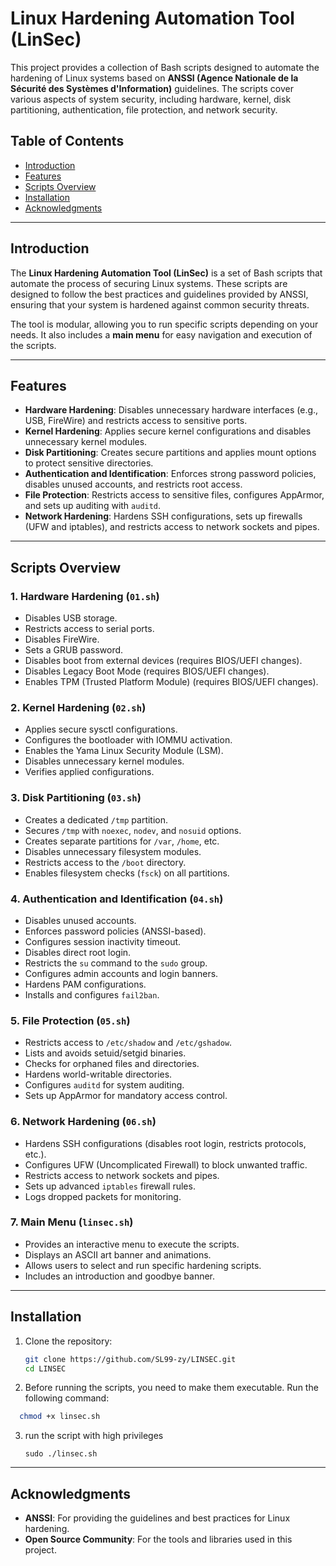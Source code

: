 # Linux Hardening Automation Tool (LinSec)

This project provides a collection of Bash scripts designed to automate the hardening of Linux systems based on **ANSSI (Agence Nationale de la Sécurité des Systèmes d'Information)** guidelines. The scripts cover various aspects of system security, including hardware, kernel, disk partitioning, authentication, file protection, and network security.

## Table of Contents

- [Introduction](#introduction)
- [Features](#features)
- [Scripts Overview](#scripts-overview)
- [Installation](#installation)
- [Acknowledgments](#acknowledgments)
---

## Introduction

The **Linux Hardening Automation Tool (LinSec)** is a set of Bash scripts that automate the process of securing Linux systems. These scripts are designed to follow the best practices and guidelines provided by ANSSI, ensuring that your system is hardened against common security threats.

The tool is modular, allowing you to run specific scripts depending on your needs. It also includes a **main menu** for easy navigation and execution of the scripts.

---

## Features

- **Hardware Hardening**: Disables unnecessary hardware interfaces (e.g., USB, FireWire) and restricts access to sensitive ports.
- **Kernel Hardening**: Applies secure kernel configurations and disables unnecessary kernel modules.
- **Disk Partitioning**: Creates secure partitions and applies mount options to protect sensitive directories.
- **Authentication and Identification**: Enforces strong password policies, disables unused accounts, and restricts root access.
- **File Protection**: Restricts access to sensitive files, configures AppArmor, and sets up auditing with `auditd`.
- **Network Hardening**: Hardens SSH configurations, sets up firewalls (UFW and iptables), and restricts access to network sockets and pipes.

---

## Scripts Overview

### 1. **Hardware Hardening (`01.sh`)**
- Disables USB storage.
- Restricts access to serial ports.
- Disables FireWire.
- Sets a GRUB password.
- Disables boot from external devices (requires BIOS/UEFI changes).
- Disables Legacy Boot Mode (requires BIOS/UEFI changes).
- Enables TPM (Trusted Platform Module) (requires BIOS/UEFI changes).

### 2. **Kernel Hardening (`02.sh`)**
- Applies secure sysctl configurations.
- Configures the bootloader with IOMMU activation.
- Enables the Yama Linux Security Module (LSM).
- Disables unnecessary kernel modules.
- Verifies applied configurations.

### 3. **Disk Partitioning (`03.sh`)**
- Creates a dedicated `/tmp` partition.
- Secures `/tmp` with `noexec`, `nodev`, and `nosuid` options.
- Creates separate partitions for `/var`, `/home`, etc.
- Disables unnecessary filesystem modules.
- Restricts access to the `/boot` directory.
- Enables filesystem checks (`fsck`) on all partitions.

### 4. **Authentication and Identification (`04.sh`)**
- Disables unused accounts.
- Enforces password policies (ANSSI-based).
- Configures session inactivity timeout.
- Disables direct root login.
- Restricts the `su` command to the `sudo` group.
- Configures admin accounts and login banners.
- Hardens PAM configurations.
- Installs and configures `fail2ban`.

### 5. **File Protection (`05.sh`)**
- Restricts access to `/etc/shadow` and `/etc/gshadow`.
- Lists and avoids setuid/setgid binaries.
- Checks for orphaned files and directories.
- Hardens world-writable directories.
- Configures `auditd` for system auditing.
- Sets up AppArmor for mandatory access control.

### 6. **Network Hardening (`06.sh`)**
- Hardens SSH configurations (disables root login, restricts protocols, etc.).
- Configures UFW (Uncomplicated Firewall) to block unwanted traffic.
- Restricts access to network sockets and pipes.
- Sets up advanced `iptables` firewall rules.
- Logs dropped packets for monitoring.

### 7. **Main Menu (`linsec.sh`)**
- Provides an interactive menu to execute the scripts.
- Displays an ASCII art banner and animations.
- Allows users to select and run specific hardening scripts.
- Includes an introduction and goodbye banner.

---

## Installation

1. Clone the repository:
   ```bash
   git clone https://github.com/SL99-zy/LINSEC.git
   cd LINSEC
2. Before running the scripts, you need to make them executable. Run the following command:
  ```bash
    chmod +x linsec.sh
  ```
3. run the script with high privileges
   ```
   sudo ./linsec.sh
---
## Acknowledgments

- **ANSSI**: For providing the guidelines and best practices for Linux hardening.
- **Open Source Community**: For the tools and libraries used in this project.

